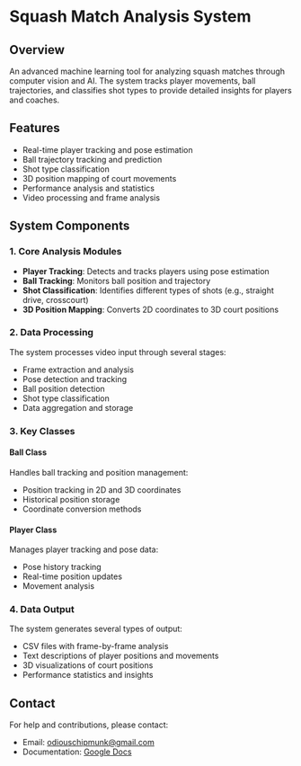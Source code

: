 # Squash Match Analysis System

## Overview
An advanced machine learning tool for analyzing squash matches through computer vision and AI. The system tracks player movements, ball trajectories, and classifies shot types to provide detailed insights for players and coaches.

## Features
- Real-time player tracking and pose estimation
- Ball trajectory tracking and prediction
- Shot type classification
- 3D position mapping of court movements
- Performance analysis and statistics
- Video processing and frame analysis

## System Components

### 1. Core Analysis Modules
- **Player Tracking**: Detects and tracks players using pose estimation
- **Ball Tracking**: Monitors ball position and trajectory
- **Shot Classification**: Identifies different types of shots (e.g., straight drive, crosscourt)
- **3D Position Mapping**: Converts 2D coordinates to 3D court positions

### 2. Data Processing
The system processes video input through several stages:
- Frame extraction and analysis
- Pose detection and tracking
- Ball position detection
- Shot type classification
- Data aggregation and storage


### 3. Key Classes

#### Ball Class
Handles ball tracking and position management:
- Position tracking in 2D and 3D coordinates
- Historical position storage
- Coordinate conversion methods

#### Player Class
Manages player tracking and pose data:
- Pose history tracking
- Real-time position updates
- Movement analysis

### 4. Data Output
The system generates several types of output:
- CSV files with frame-by-frame analysis
- Text descriptions of player positions and movements
- 3D visualizations of court positions
- Performance statistics and insights


## Contact
For help and contributions, please contact:
- Email: odiouschipmunk@gmail.com
- Documentation: [Google Docs](https://docs.google.com/document/d/1egeolMCFvLH1VurDKju9ZjA_MYELRHi1MeEyeTkoAA0/)
